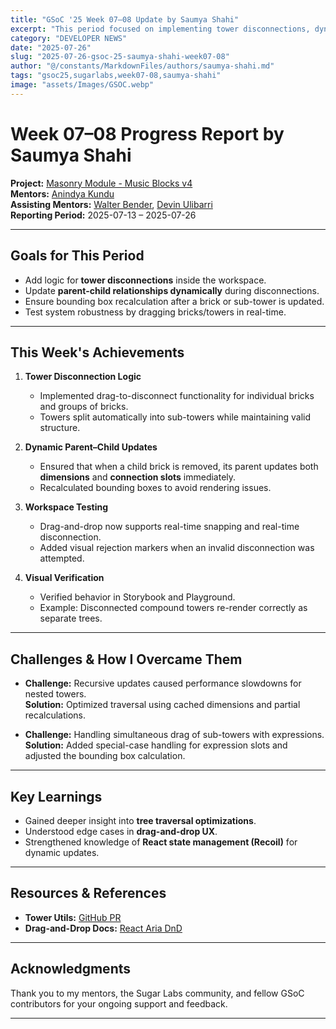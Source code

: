 ```yaml
---
title: "GSoC '25 Week 07–08 Update by Saumya Shahi"
excerpt: "This period focused on implementing tower disconnections, dynamic updates, and improving parent–child relationship logic in the Masonry system."
category: "DEVELOPER NEWS"
date: "2025-07-26"
slug: "2025-07-26-gsoc-25-saumya-shahi-week07-08"
author: "@/constants/MarkdownFiles/authors/saumya-shahi.md"
tags: "gsoc25,sugarlabs,week07-08,saumya-shahi"
image: "assets/Images/GSOC.webp"
---
```


# Week 07–08 Progress Report by Saumya Shahi

**Project:** [Masonry Module - Music Blocks v4](https://github.com/sugarlabs/musicblocks-v4)  
**Mentors:** [Anindya Kundu](https://github.com/meganindya/)  
**Assisting Mentors:** [Walter Bender](https://github.com/walterbender), [Devin Ulibarri](https://github.com/pikurasa)  
**Reporting Period:** 2025-07-13 – 2025-07-26  

---

## Goals for This Period

- Add logic for **tower disconnections** inside the workspace.  
- Update **parent-child relationships dynamically** during disconnections.  
- Ensure bounding box recalculation after a brick or sub-tower is updated.  
- Test system robustness by dragging bricks/towers in real-time.  

---

## This Week's Achievements

1. **Tower Disconnection Logic**  
   - Implemented drag-to-disconnect functionality for individual bricks and groups of bricks.  
   - Towers split automatically into sub-towers while maintaining valid structure.  

2. **Dynamic Parent–Child Updates**  
   - Ensured that when a child brick is removed, its parent updates both **dimensions** and **connection slots** immediately.  
   - Recalculated bounding boxes to avoid rendering issues.  

3. **Workspace Testing**  
   - Drag-and-drop now supports real-time snapping and real-time disconnection.  
   - Added visual rejection markers when an invalid disconnection was attempted.  

4. **Visual Verification**  
   - Verified behavior in Storybook and Playground.  
   - Example: Disconnected compound towers re-render correctly as separate trees.  

---

## Challenges & How I Overcame Them

- **Challenge:** Recursive updates caused performance slowdowns for nested towers.  
**Solution:** Optimized traversal using cached dimensions and partial recalculations.  

- **Challenge:** Handling simultaneous drag of sub-towers with expressions.  
**Solution:** Added special-case handling for expression slots and adjusted the bounding box calculation.  

---

## Key Learnings

- Gained deeper insight into **tree traversal optimizations**.  
- Understood edge cases in **drag-and-drop UX**.  
- Strengthened knowledge of **React state management (Recoil)** for dynamic updates.  


---

## Resources & References

- **Tower Utils:** [GitHub PR](https://github.com/sugarlabs/musicblocks-v4/pull/450)  
- **Drag-and-Drop Docs:** [React Aria DnD](https://react-spectrum.adobe.com/react-aria/useDrag.html)  

---

## Acknowledgments

Thank you to my mentors, the Sugar Labs community, and fellow GSoC contributors for your ongoing support and feedback.

---
